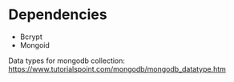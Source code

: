 # Dependencies
* Bcrypt
* Mongoid


Data types for mongodb collection: https://www.tutorialspoint.com/mongodb/mongodb_datatype.htm